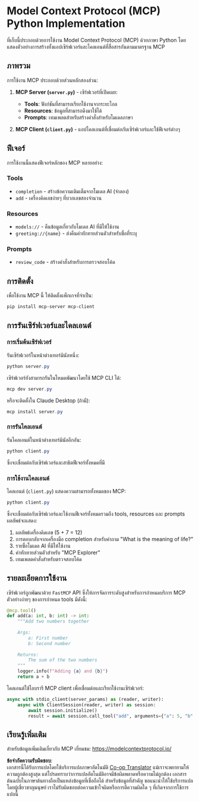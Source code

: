 <!--
CO_OP_TRANSLATOR_METADATA:
{
  "original_hash": "706b9b075dc484b73a053e6e9c709b4b",
  "translation_date": "2025-07-13T23:32:55+00:00",
  "source_file": "04-PracticalImplementation/samples/python/README.md",
  "language_code": "th"
}
-->
# Model Context Protocol (MCP) Python Implementation

ที่เก็บนี้ประกอบด้วยการใช้งาน Model Context Protocol (MCP) ด้วยภาษา Python โดยแสดงตัวอย่างการสร้างทั้งแอปเซิร์ฟเวอร์และไคลเอนต์ที่สื่อสารกันตามมาตรฐาน MCP

## ภาพรวม

การใช้งาน MCP ประกอบด้วยส่วนหลักสองส่วน:

1. **MCP Server (`server.py`)** - เซิร์ฟเวอร์ที่เปิดเผย:
   - **Tools**: ฟังก์ชันที่สามารถเรียกใช้งานจากระยะไกล
   - **Resources**: ข้อมูลที่สามารถดึงมาใช้ได้
   - **Prompts**: เทมเพลตสำหรับสร้างคำสั่งสำหรับโมเดลภาษา

2. **MCP Client (`client.py`)** - แอปไคลเอนต์ที่เชื่อมต่อกับเซิร์ฟเวอร์และใช้ฟีเจอร์ต่างๆ

## ฟีเจอร์

การใช้งานนี้แสดงฟีเจอร์หลักของ MCP หลายอย่าง:

### Tools
- `completion` - สร้างข้อความเติมเต็มจากโมเดล AI (จำลอง)
- `add` - เครื่องคิดเลขง่ายๆ ที่บวกเลขสองจำนวน

### Resources
- `models://` - คืนข้อมูลเกี่ยวกับโมเดล AI ที่มีให้ใช้งาน
- `greeting://{name}` - ส่งคืนคำทักทายส่วนตัวสำหรับชื่อที่ระบุ

### Prompts
- `review_code` - สร้างคำสั่งสำหรับการตรวจสอบโค้ด

## การติดตั้ง

เพื่อใช้งาน MCP นี้ ให้ติดตั้งแพ็กเกจที่จำเป็น:

```powershell
pip install mcp-server mcp-client
```

## การรันเซิร์ฟเวอร์และไคลเอนต์

### การเริ่มต้นเซิร์ฟเวอร์

รันเซิร์ฟเวอร์ในหน้าต่างเทอร์มินัลหนึ่ง:

```powershell
python server.py
```

เซิร์ฟเวอร์ยังสามารถรันในโหมดพัฒนาโดยใช้ MCP CLI ได้:

```powershell
mcp dev server.py
```

หรือจะติดตั้งใน Claude Desktop (ถ้ามี):

```powershell
mcp install server.py
```

### การรันไคลเอนต์

รันไคลเอนต์ในหน้าต่างเทอร์มินัลอีกอัน:

```powershell
python client.py
```

ซึ่งจะเชื่อมต่อกับเซิร์ฟเวอร์และสาธิตฟีเจอร์ทั้งหมดที่มี

### การใช้งานไคลเอนต์

ไคลเอนต์ (`client.py`) แสดงความสามารถทั้งหมดของ MCP:

```powershell
python client.py
```

ซึ่งจะเชื่อมต่อกับเซิร์ฟเวอร์และใช้งานฟีเจอร์ทั้งหมดรวมถึง tools, resources และ prompts ผลลัพธ์จะแสดง:

1. ผลลัพธ์เครื่องคิดเลข (5 + 7 = 12)
2. การตอบกลับจากเครื่องมือ completion สำหรับคำถาม "What is the meaning of life?"
3. รายชื่อโมเดล AI ที่มีให้ใช้งาน
4. คำทักทายส่วนตัวสำหรับ "MCP Explorer"
5. เทมเพลตคำสั่งสำหรับตรวจสอบโค้ด

## รายละเอียดการใช้งาน

เซิร์ฟเวอร์ถูกพัฒนาด้วย `FastMCP` API ซึ่งให้การจัดการระดับสูงสำหรับการกำหนดบริการ MCP ตัวอย่างง่ายๆ ของการกำหนด tools มีดังนี้:

```python
@mcp.tool()
def add(a: int, b: int) -> int:
    """Add two numbers together
    
    Args:
        a: First number
        b: Second number
    
    Returns:
        The sum of the two numbers
    """
    logger.info(f"Adding {a} and {b}")
    return a + b
```

ไคลเอนต์ใช้ไลบรารี MCP client เพื่อเชื่อมต่อและเรียกใช้งานเซิร์ฟเวอร์:

```python
async with stdio_client(server_params) as (reader, writer):
    async with ClientSession(reader, writer) as session:
        await session.initialize()
        result = await session.call_tool("add", arguments={"a": 5, "b": 7})
```

## เรียนรู้เพิ่มเติม

สำหรับข้อมูลเพิ่มเติมเกี่ยวกับ MCP เยี่ยมชม: https://modelcontextprotocol.io/

**ข้อจำกัดความรับผิดชอบ**:  
เอกสารนี้ได้รับการแปลโดยใช้บริการแปลภาษาอัตโนมัติ [Co-op Translator](https://github.com/Azure/co-op-translator) แม้เราจะพยายามให้ความถูกต้องสูงสุด แต่โปรดทราบว่าการแปลอัตโนมัติอาจมีข้อผิดพลาดหรือความไม่ถูกต้อง เอกสารต้นฉบับในภาษาต้นทางถือเป็นแหล่งข้อมูลที่เชื่อถือได้ สำหรับข้อมูลที่สำคัญ ขอแนะนำให้ใช้บริการแปลโดยผู้เชี่ยวชาญมนุษย์ เราไม่รับผิดชอบต่อความเข้าใจผิดหรือการตีความผิดใด ๆ ที่เกิดจากการใช้การแปลนี้